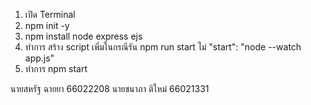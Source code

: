1. เปิด Terminal 
2. npm init -y 
3. npm install node express ejs
4. ทำการ สร้าง script เพิ่มในกรณีรัน npm run start ไม่ "start": "node --watch app.js"
5. ทำการ npm start

นายสหรัฐ ฉายยา 66022208
นายชนาภา ติใหม่ 66021331 
